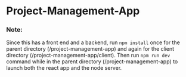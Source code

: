 # Project-Management-App

### Note: 

Since this has a front end and a backend, run ``npm install`` once for the parent directory (/project-management-app) and again for the client directory (/project-management-app/client). Then run ``npm run dev`` command while in the parent directory (/project-management-app) to launch both the react app and the node server.

